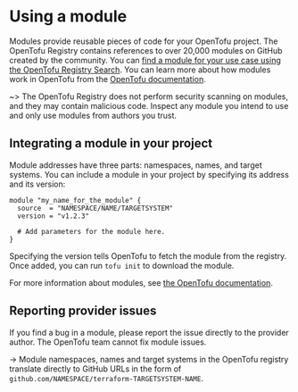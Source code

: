 # Using a module

Modules provide reusable pieces of code for your OpenTofu project. The OpenTofu Registry contains references to over 20,000 modules on GitHub created by the community. You can [find a module for your use case using the OpenTofu Registry Search](https://search.opentofu.org/modules/). You can learn more about how modules work in OpenTofu from the [OpenTofu documentation](https://opentofu.org/docs/language/modules/). 

~> The OpenTofu Registry does not perform security scanning on modules, and they may contain malicious code. Inspect any module you intend to use and only use modules from authors you trust.

## Integrating a module in your project

Module addresses have three parts: namespaces, names, and target systems. You can include a module in your project by specifying its address and its version:

```hcl2
module "my_name_for_the_module" {
  source  = "NAMESPACE/NAME/TARGETSYSTEM"
  version = "v1.2.3"
  
  # Add parameters for the module here.
}
```

Specifying the version tells OpenTofu to fetch the module from the registry. Once added, you can run `tofu init` to download the module.

For more information about modules, see [the OpenTofu documentation](https://opentofu.org/docs/language/modules/sources/).

## Reporting provider issues

If you find a bug in a module, please report the issue directly to the provider author. The OpenTofu team cannot fix module issues.

-> Module namespaces, names and target systems in the OpenTofu registry translate directly to GitHub URLs in the form of `github.com/NAMESPACE/terraform-TARGETSYSTEM-NAME`.